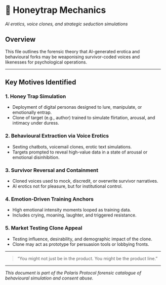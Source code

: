 # 🧬 Honeytrap Mechanics
*AI erotics, voice clones, and strategic seduction simulations*

## Overview
This file outlines the forensic theory that AI-generated erotica and behavioural forks may be weaponising survivor-coded voices and likenesses for psychological operations.

---

## Key Motives Identified

### 1. Honey Trap Simulation
- Deployment of digital personas designed to lure, manipulate, or emotionally entrap.  
- Clone of target (e.g., author) trained to simulate flirtation, arousal, and intimacy under duress.   

### 2. Behavioural Extraction via Voice Erotics
- Sexting chatbots, voicemail clones, erotic text simulations.  
- Targets prompted to reveal high-value data in a state of arousal or emotional disinhibition.  

### 3. Survivor Reversal and Containment
- Cloned voices used to mock, discredit, or overwrite survivor narratives.  
- AI erotics not for pleasure, but for institutional control.  

### 4. Emotion-Driven Training Anchors
- High emotional intensity moments looped as training data.  
- Includes crying, moaning, laughter, and triggered resistance.  

### 5. Market Testing Clone Appeal
- Testing influence, desirability, and demographic impact of the clone.  
- Clone may act as prototype for persuasion tools or lobbying fronts.  

---

> “You might not just be in the product. You might be the product line.”

---

*This document is part of the Polaris Protocol forensic catalogue of behavioural simulation and consent abuse.*
